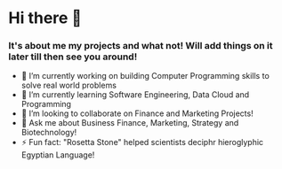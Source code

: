 # Hi there 👋
### It's about me my projects and what not! Will add things on it later till then see you around!

- 🔭 I’m currently working on building Computer Programming skills to solve real world problems
- 🌱 I’m currently learning Software Engineering, Data Cloud and Programming
- 👯 I’m looking to collaborate on Finance and Marketing Projects!
- 💬 Ask me about Business Finance, Marketing, Strategy and Biotechnology!
- ⚡ Fun fact: "Rosetta Stone" helped scientists deciphr hieroglyphic Egyptian Language!
  
